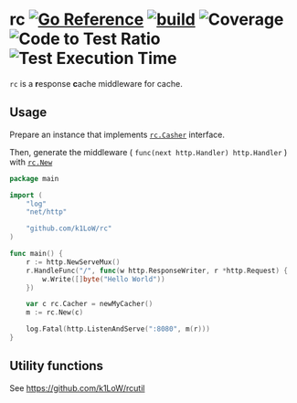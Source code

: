 # rc [![Go Reference](https://pkg.go.dev/badge/github.com/k1LoW/rc.svg)](https://pkg.go.dev/github.com/k1LoW/rc) [![build](https://github.com/k1LoW/rc/actions/workflows/ci.yml/badge.svg)](https://github.com/k1LoW/rc/actions/workflows/ci.yml) ![Coverage](https://raw.githubusercontent.com/k1LoW/octocovs/main/badges/k1LoW/rc/coverage.svg) ![Code to Test Ratio](https://raw.githubusercontent.com/k1LoW/octocovs/main/badges/k1LoW/rc/ratio.svg) ![Test Execution Time](https://raw.githubusercontent.com/k1LoW/octocovs/main/badges/k1LoW/rc/time.svg)

`rc` is a **r**esponse **c**ache middleware for cache.

## Usage

Prepare an instance that implements [`rc.Casher`](https://pkg.go.dev/github.com/k1LoW/rc#Cacher) interface.

Then, generate the middleware ( `func(next http.Handler) http.Handler` ) with [`rc.New`](https://pkg.go.dev/github.com/k1LoW/rc#New)

```go
package main

import (
    "log"
    "net/http"

    "github.com/k1LoW/rc"
)

func main() {
    r := http.NewServeMux()
    r.HandleFunc("/", func(w http.ResponseWriter, r *http.Request) {
        w.Write([]byte("Hello World"))
    })

    var c rc.Cacher = newMyCacher()
    m := rc.New(c)

    log.Fatal(http.ListenAndServe(":8080", m(r)))
}
```

## Utility functions

See https://github.com/k1LoW/rcutil
